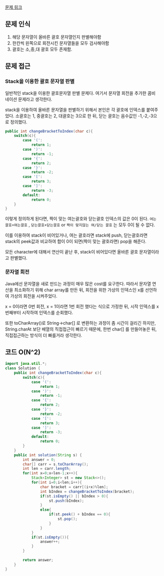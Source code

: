 [문제 링크](https://school.programmers.co.kr/learn/courses/30/lessons/76502?language=java)
## 문제 인식
1. 해당 문자열이 올바른 괄호 문자열인지 판별해야함
2. 한칸씩 왼쪽으로 회전시킨 문자열들을 모두 검사해야함
3. 괄호는 소,중,대 괄호 모두 존재함.

## 문제 접근
### Stack을 이용한 괄호 문자열 판별
일반적인 stack을 이용한 괄호문자열 판별 문제다. 여기서 문자열 회전을 추가한 콤비네이션 문제라고 생각한다.

stack을 이용하여 올바른 문자열을 판별하기 위해서 본인은 각 괄호에 인덱스를 붙여주었다. 소괄호는 1, 중괄호는 2, 대괄호는 3으로 한 뒤, 닫는 괄호는 음수값인 -1,-2,-3으로 정의했다.

```java
public int changeBracketToIndex(char c){
    switch(c){
        case '(':
            return 1;
        case ')':
            return -1;
        case '{':
            return 2;
        case '}':
            return -2;
        case '[':
            return 3;
        case ']':
            return -3;
        default:
            return 0;
    }
}
```
이렇게 정의하게 된다면, 짝이 맞는 여는괄호와 닫는괄호 인덱스의 값은 0이 된다. `여는괄호+여는괄호` , `닫는괄호+닫는괄호` or `짝이 맞지않는 여/닫는 괄호` 는 모두 0이 될 수 없다.

이를 이용하여 stack이 비어있거나, 여는 괄호라면 stack에 push, 닫는괄호라면 stack의 peek값과 비교하여 합이 0이 되면(짝이 맞는 괄호라면) pop을 해준다.

모든 character에 대해서 연산이 끝난 후, stack이 비어있다면 올바른 괄호 문자열이라고 판별했다.

### 문자열 회전
Java에선 문자열을 새로 만드는 과정이 매우 많은 cost를 요구한다. 따라서 문자열 연산을 최소화하기 위해 char array를 만든 뒤, 회전을 위한 가상의 인덱스인 x를 선언하여 가상의 회전을 시켜주었다.

x = 0이라면 0번 회전, x = 1이라면 1번 회전 했다는 식으로 가정한 뒤, 시작 인덱스를 x번째부터 시작하여 인덱스를 순회했다.

또한 toCharArray()로 String->char[] 로 변환하는 과정이 좀 시간이 걸리긴 하지만, String.charAt 보단 배열의 직접접근이 빠르기 때문에, 한번 char[] 를 만들어놓은 뒤, 직접접근하는 방식이 더 빠를거라 생각한다.

## 코드 O(N^2)
```java
import java.util.*;
class Solution {
    public int changeBracketToIndex(char c){
        switch(c){
            case '(':
                return 1;
            case ')':
                return -1;
            case '{':
                return 2;
            case '}':
                return -2;
            case '[':
                return 3;
            case ']':
                return -3;
            default:
                return 0;
        }
    }
    public int solution(String s) {
        int answer = 0;
        char[] carr = s.toCharArray();
        int len = carr.length;
        for(int x=0;x<len-1;x++){
            Stack<Integer> st = new Stack<>();
            for(int i=0;i<len;i++){
                char bracket = carr[(i+x)%len];
                int bIndex = changeBracketToIndex(bracket);
                if(st.isEmpty() || bIndex > 0){
                    st.push(bIndex);
                }
                else{
                    if(st.peek() + bIndex == 0){
                        st.pop();
                    }
                }
            }
            if(st.isEmpty()){
                answer++;
            }
        }
        
        return answer;
    }
}
```

